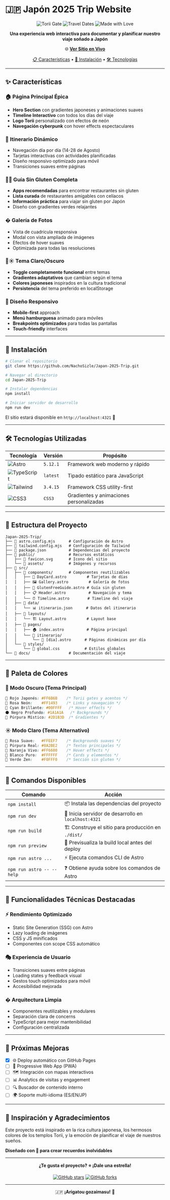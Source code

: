 # 🇯🇵 Japón 2025 Trip Website

<div align="center">

![Torii Gate](https://img.shields.io/badge/⛩️-Torii%20Gate-FF6B6B?style=for-the-badge)
![Travel Dates](https://img.shields.io/badge/📅-14--28%20Agosto%202025-FFB3B3?style=for-the-badge)
![Made with Love](https://img.shields.io/badge/💖-Hecho%20con%20Amor-FF1493?style=for-the-badge)

**Una experiencia web interactiva para documentar y planificar nuestro viaje soñado a Japón**

🌐 **[Ver Sitio en Vivo](https://nachosizle.github.io/Japan-2025-Trip/)** 

[📋 Características](#-características) • [🚀 Instalación](#-instalación) • [🛠️ Tecnologías](#️-tecnologías-utilizadas)

</div>

---

## ✨ Características

### 🏠 **Página Principal Épica**
- **Hero Section** con gradientes japoneses y animaciones suaves
- **Timeline Interactivo** con todos los días del viaje
- **Logo Torii** personalizado con efectos de neón
- **Navegación cyberpunk** con hover effects espectaculares

### 📅 **Itinerario Dinámico**
- Navegación día por día (14-28 de Agosto)
- Tarjetas interactivas con actividades planificadas
- Diseño responsivo optimizado para móvil
- Transiciones suaves entre páginas

### 🌾🚫 **Guía Sin Gluten Completa**
- **Apps recomendadas** para encontrar restaurantes sin gluten
- **Lista curada** de restaurantes amigables con celíacos
- **Información práctica** para viajar sin gluten por Japón
- Diseño con gradientes verdes relajantes

### � **Galería de Fotos**
- Vista de cuadrícula responsiva
- Modal con vista ampliada de imágenes
- Efectos de hover suaves
- Optimizada para todas las resoluciones

### 🌙☀️ **Tema Claro/Oscuro**
- **Toggle completamente funcional** entre temas
- **Gradientes adaptativos** que cambian según el tema
- **Colores japoneses** inspirados en la cultura tradicional
- **Persistencia** del tema preferido en localStorage

### 📱 **Diseño Responsivo**
- **Mobile-first** approach
- **Menú hamburguesa** animado para móviles
- **Breakpoints optimizados** para todas las pantallas
- **Touch-friendly** interfaces

---

## 🚀 Instalación

```bash
# Clonar el repositorio
git clone https://github.com/NachoSizle/Japan-2025-Trip.git

# Navegar al directorio
cd Japan-2025-Trip

# Instalar dependencias
npm install

# Iniciar servidor de desarrollo
npm run dev
```

El sitio estará disponible en `http://localhost:4321` 🎌

---

## 🛠️ Tecnologías Utilizadas

<div align="center">

| Tecnología | Versión | Propósito |
|------------|---------|-----------|
| ![Astro](https://img.shields.io/badge/⚡-Astro-FF5A03?style=flat-square) | `5.12.1` | Framework web moderno y rápido |
| ![TypeScript](https://img.shields.io/badge/📘-TypeScript-3178C6?style=flat-square) | `latest` | Tipado estático para JavaScript |
| ![Tailwind](https://img.shields.io/badge/🎨-Tailwind%20CSS-38BDF8?style=flat-square) | `3.4.15` | Framework CSS utility-first |
| ![CSS3](https://img.shields.io/badge/🎭-CSS%20Custom-1572B6?style=flat-square) | `CSS3` | Gradientes y animaciones personalizadas |

</div>

---

## 📁 Estructura del Proyecto

```
Japan-2025-Trip/
├── 📄 astro.config.mjs      # Configuración de Astro
├── 📄 tailwind.config.mjs   # Configuración de Tailwind
├── 📄 package.json          # Dependencias del proyecto
├── 📂 public/               # Recursos estáticos
│   ├── 🎨 favicon.svg       # Icono del sitio
│   └── 📂 assets/           # Imágenes y recursos
├── 📂 src/
│   ├── 📂 components/       # Componentes reutilizables
│   │   ├── 🎫 DayCard.astro         # Tarjetas de días
│   │   ├── 🖼️ Gallery.astro         # Galería de fotos
│   │   ├── 🌾 GlutenFreeGuide.astro # Guía sin gluten
│   │   ├── 📋 Header.astro          # Navegación y tema
│   │   └── ⏰ Timeline.astro        # Timeline del viaje
│   ├── 📂 data/
│   │   └── 📊 itinerario.json      # Datos del itinerario
│   ├── 📂 layouts/
│   │   └── 🏗️ Layout.astro         # Layout base
│   ├── 📂 pages/
│   │   ├── 🏠 index.astro          # Página principal
│   │   └── 📂 itinerario/
│   │       └── 📅 [dia].astro      # Páginas dinámicas por día
│   └── 📂 styles/
│       └── 🎨 global.css           # Estilos globales
└── 📂 docs/                 # Documentación del viaje
```

---

## 🎨 Paleta de Colores

### 🌙 Modo Oscuro (Tema Principal)
```css
🎌 Rojo Japonés: #FF6B6B    /* Torii gates y acentos */
💖 Rosa Neón:    #FF1493    /* Links y navegación */
🌊 Cyan Brillante: #00FFFF   /* Hover effects */
⚫ Negro Profundo: #1A1A1A   /* Backgrounds */
🌟 Púrpura Místico: #2D1B3D  /* Gradientes */
```

### ☀️ Modo Claro (Tema Alternativo)
```css
🌸 Rosa Suave:   #FFEEF7    /* Backgrounds suaves */
💜 Púrpura Real: #8A2BE2    /* Textos principales */
🧡 Naranja Vivo: #FF6600    /* Hover effects */
🤍 Blanco Puro:  #FFFFFF    /* Cards y elementos */
💚 Verde Zen:    #F0FFF0    /* Sección sin gluten */
```

---

## 🧞 Comandos Disponibles

| Comando | Acción |
|---------|--------|
| `npm install` | 📦 Instala las dependencias del proyecto |
| `npm run dev` | 🚀 Inicia servidor de desarrollo en `localhost:4321` |
| `npm run build` | 🏗️ Construye el sitio para producción en `./dist/` |
| `npm run preview` | 👀 Previsualiza la build local antes del deploy |
| `npm run astro ...` | ⚡ Ejecuta comandos CLI de Astro |
| `npm run astro -- --help` | ❓ Obtiene ayuda sobre los comandos de Astro |

---

## 🎯 Funcionalidades Técnicas Destacadas

### ⚡ **Rendimiento Optimizado**
- Static Site Generation (SSG) con Astro
- Lazy loading de imágenes
- CSS y JS minificados
- Componentes con scope CSS automático

### 🎭 **Experiencia de Usuario**
- Transiciones suaves entre páginas
- Loading states y feedback visual
- Gestos touch optimizados para móvil
- Accesibilidad mejorada

### � **Arquitectura Limpia**
- Componentes reutilizables y modulares
- Separación clara de concerns
- TypeScript para mejor mantenibilidad
- Configuración centralizada

---

## 🌟 Próximas Mejoras

- [x] 🌐 Deploy automático con GitHub Pages
- [ ] 📱 Progressive Web App (PWA)
- [ ] 🗺️ Integración con mapas interactivos
- [ ] 📊 Analytics de visitas y engagement
- [ ] 🔍 Buscador de contenido interno
- [ ] 🌍 Soporte multi-idioma (ES/EN/JP)

---

## 💫 Inspiración y Agradecimientos

Este proyecto está inspirado en la rica cultura japonesa, los hermosos colores de los templos Torii, y la emoción de planificar el viaje de nuestros sueños. 

**Diseñado con 💖 para crear recuerdos inolvidables** 

---

<div align="center">

**¿Te gusta el proyecto? ⭐ ¡Dale una estrella!**

[![GitHub stars](https://img.shields.io/github/stars/NachoSizle/Japan-2025-Trip?style=social)](https://github.com/NachoSizle/Japan-2025-Trip/stargazers)
[![GitHub forks](https://img.shields.io/github/forks/NachoSizle/Japan-2025-Trip?style=social)](https://github.com/NachoSizle/Japan-2025-Trip/network/members)

---

🇯🇵 **¡Arigatou gozaimasu!** 🙏

</div>
